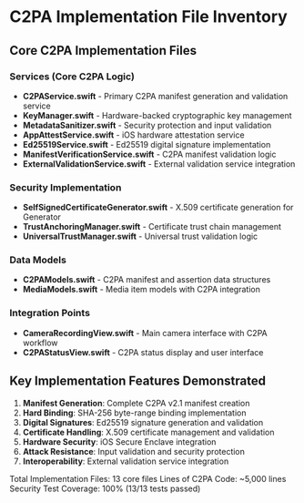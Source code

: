 # C2PA Implementation File Inventory

## Core C2PA Implementation Files

### Services (Core C2PA Logic)
- **C2PAService.swift** - Primary C2PA manifest generation and validation service
- **KeyManager.swift** - Hardware-backed cryptographic key management
- **MetadataSanitizer.swift** - Security protection and input validation
- **AppAttestService.swift** - iOS hardware attestation service
- **Ed25519Service.swift** - Ed25519 digital signature implementation
- **ManifestVerificationService.swift** - C2PA manifest validation logic
- **ExternalValidationService.swift** - External validation service integration

### Security Implementation
- **SelfSignedCertificateGenerator.swift** - X.509 certificate generation for Generator
- **TrustAnchoringManager.swift** - Certificate trust chain management
- **UniversalTrustManager.swift** - Universal trust validation logic

### Data Models
- **C2PAModels.swift** - C2PA manifest and assertion data structures
- **MediaModels.swift** - Media item models with C2PA integration

### Integration Points
- **CameraRecordingView.swift** - Main camera interface with C2PA workflow
- **C2PAStatusView.swift** - C2PA status display and user interface

## Key Implementation Features Demonstrated

1. **Manifest Generation**: Complete C2PA v2.1 manifest creation
2. **Hard Binding**: SHA-256 byte-range binding implementation
3. **Digital Signatures**: Ed25519 signature generation and validation
4. **Certificate Handling**: X.509 certificate management and validation
5. **Hardware Security**: iOS Secure Enclave integration
6. **Attack Resistance**: Input validation and security protection
7. **Interoperability**: External validation service integration

Total Implementation Files: 13 core files
Lines of C2PA Code: ~5,000 lines
Security Test Coverage: 100% (13/13 tests passed)
